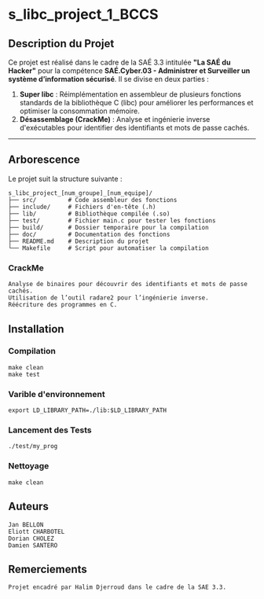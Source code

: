 # s_libc_project_1_BCCS

## Description du Projet

Ce projet est réalisé dans le cadre de la SAÉ 3.3 intitulée **"La SAÉ du Hacker"** pour la compétence **SAÉ.Cyber.03 - Administrer et Surveiller un système d’information sécurisé**. Il se divise en deux parties :

1. **Super libc** : Réimplémentation en assembleur de plusieurs fonctions standards de la bibliothèque C (libc) pour améliorer les performances et optimiser la consommation mémoire.
2. **Désassemblage (CrackMe)** : Analyse et ingénierie inverse d'exécutables pour identifier des identifiants et mots de passe cachés.

---

## Arborescence

Le projet suit la structure suivante :

```plaintext
s_libc_project_[num_groupe]_[num_equipe]/
├── src/         # Code assembleur des fonctions
├── include/     # Fichiers d'en-tête (.h)
├── lib/         # Bibliothèque compilée (.so)
├── test/        # Fichier main.c pour tester les fonctions
├── build/       # Dossier temporaire pour la compilation
├── doc/         # Documentation des fonctions
├── README.md    # Description du projet
└── Makefile     # Script pour automatiser la compilation
```

### CrackMe

    Analyse de binaires pour découvrir des identifiants et mots de passe cachés.
    Utilisation de l’outil radare2 pour l’ingénierie inverse.
    Réécriture des programmes en C.

## Installation
### Compilation
    make clean
    make test
    
### Varible d'environnement
    export LD_LIBRARY_PATH=./lib:$LD_LIBRARY_PATH

### Lancement des Tests
    ./test/my_prog

### Nettoyage
    make clean

## Auteurs

    Jan BELLON
    Eliott CHARBOTEL
    Dorian CHOLEZ
    Damien SANTERO

## Remerciements

    Projet encadré par Halim Djerroud dans le cadre de la SAE 3.3.